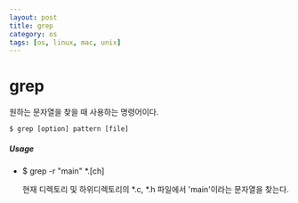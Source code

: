 ```yaml
---
layout: post
title: grep
category: os
tags: [os, linux, mac, unix]
---
```




# grep

원하는 문자열을 찾을 때 사용하는 명령어이다.

`$ grep [option] pattern [file]`

##### Usage

- $ grep -r "main" *.[ch]

  현재 디렉토리 및 하위디렉토리의 *.c, *.h 파일에서 'main'이라는 문자열을 찾는다.

